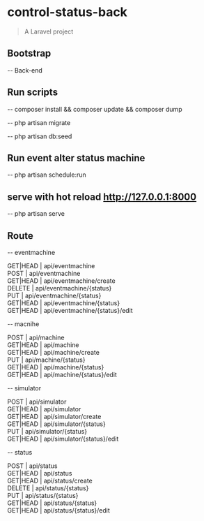 # control-status-back

> A Laravel project

## Bootstrap

-- Back-end

## Run scripts

-- composer install && composer update && composer dump

-- php artisan migrate

-- php artisan db:seed

## Run event alter status machine

-- php artisan schedule:run 

## serve with hot reload http://127.0.0.1:8000

-- php artisan serve

## Route

-- eventmachine
                                          
GET|HEAD                               | api/eventmachine               
POST                                   | api/eventmachine               
GET|HEAD                               | api/eventmachine/create        
DELETE                                 | api/eventmachine/{status}      
PUT                                    | api/eventmachine/{status}      
GET|HEAD                               | api/eventmachine/{status}      
GET|HEAD                               | api/eventmachine/{status}/edit 


-- macnihe

POST                                   | api/machine                    
GET|HEAD                               | api/machine                    
GET|HEAD                               | api/machine/create             
PUT                                    | api/machine/{status}           
GET|HEAD                               | api/machine/{status}           
GET|HEAD                               | api/machine/{status}/edit      
            
-- simulator

POST                                   | api/simulator                  
GET|HEAD                               | api/simulator                  
GET|HEAD                               | api/simulator/create           
GET|HEAD                               | api/simulator/{status}         
PUT                                    | api/simulator/{status}         
GET|HEAD                               | api/simulator/{status}/edit    

-- status

POST                                   | api/status                     
GET|HEAD                               | api/status                     
GET|HEAD                               | api/status/create              
DELETE                                 | api/status/{status}            
PUT                                    | api/status/{status}            
GET|HEAD                               | api/status/{status}            
GET|HEAD                               | api/status/{status}/edit       
